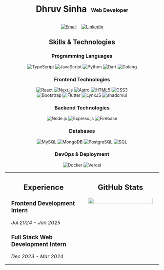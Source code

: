 <div align="center">
  <h1 style="display: inline-block;">Dhruv Sinha</h1>
  <h3 style="display: inline-block; margin-left: 10px;">Web Developer</h3>
  <br/>
  
  <p align="center">
    <a href="mailto:dhruv.sinha06@gmail.com"><img src="https://img.shields.io/badge/Email-dhruv.sinha06%40gmail.com-red?style=flat-square&logo=gmail&logoColor=white" alt="Email"></a>
    &nbsp;&nbsp;
    <a href="https://www.linkedin.com/in/dhruvsinha2003"><img src="https://img.shields.io/badge/LinkedIn-dhruvsinha2003-blue?style=flat-square&logo=linkedin&logoColor=white" alt="LinkedIn"></a>
  </p>
</div>

<div align="center">

## Skills & Technologies

### Programming Languages
![TypeScript](https://img.shields.io/badge/-TypeScript-3178C6?style=flat-square&logo=typescript&logoColor=white)
![JavaScript](https://img.shields.io/badge/-JavaScript-F7DF1E?style=flat-square&logo=javascript&logoColor=black)
![Python](https://img.shields.io/badge/-Python-3776AB?style=flat-square&logo=python&logoColor=white)
![Dart](https://img.shields.io/badge/-Dart-0175C2?style=flat-square&logo=dart&logoColor=white)
![Golang](https://img.shields.io/badge/Go-00ADD8?logo=go&logoColor=white&style=flat-square)

### Frontend Technologies
![React](https://img.shields.io/badge/-React-61DAFB?style=flat-square&logo=react&logoColor=black)
![Next.js](https://img.shields.io/badge/-Next.js-000000?style=flat-square&logo=next.js&logoColor=white)
![Astro](https://img.shields.io/badge/Astro-FF5D01?logo=astro&logoColor=white&style=flat-square)
![HTML5](https://img.shields.io/badge/-HTML5-E34F26?style=flat-square&logo=html5&logoColor=white)
![CSS3](https://img.shields.io/badge/-CSS3-1572B6?style=flat-square&logo=css3&logoColor=white)
<br/>
![Bootstrap](https://img.shields.io/badge/-Bootstrap-7952B3?style=flat-square&logo=bootstrap&logoColor=white)
![Flutter](https://img.shields.io/badge/-Flutter-02569B?style=flat-square&logo=flutter&logoColor=white)
![LynxJS](https://img.shields.io/badge/Lynx-000000?logo=lynx&logoColor=white&style=flat-square)
![shadcn/ui](https://img.shields.io/badge/shadcn/ui-000000?style=flat-square&logo=shadcnui&logoColor=white)

### Backend Technologies
![Node.js](https://img.shields.io/badge/-Node.js-339933?style=flat-square&logo=node.js&logoColor=white)
![Express.js](https://img.shields.io/badge/-Express.js-000000?style=flat-square&logo=express&logoColor=white)
![Firebase](https://img.shields.io/badge/-Firebase-FFCA28?style=flat-square&logo=firebase&logoColor=black)

### Databases
![MySQL](https://img.shields.io/badge/-MySQL-4479A1?style=flat-square&logo=mysql&logoColor=white)
![MongoDB](https://img.shields.io/badge/-MongoDB-47A248?style=flat-square&logo=mongodb&logoColor=white)
![PostgreSQL](https://img.shields.io/badge/-PostgreSQL-336791?style=flat-square&logo=postgresql&logoColor=white)
![SQL](https://img.shields.io/badge/-SQL-4479A1?style=flat-square&logo=amazon-dynamodb&logoColor=white)

### DevOps & Deployment
![Docker](https://img.shields.io/badge/-Docker-2496ED?style=flat-square&logo=docker&logoColor=white)
![Vercel](https://img.shields.io/badge/-Vercel-000000?style=flat-square&logo=vercel&logoColor=white)
<br/>

<table align="center" border="0" cellspacing="0" cellpadding="0">
  <tr>
    <td valign="top" width="50%" style="padding: 0 20px;">
      <h2 align="center">Experience</h2>
      <div align="left">
        <h3>Frontend Development Intern</h3>
        <p><em>Jul 2024 - Jan 2025</em></p>
        <h3>Full Stack Web Development Intern</h3>
        <p><em>Dec 2023 - Mar 2024</em></p>
      </div>
    </td>
    <td valign="top" width="50%" style="padding: 0 20px;">
      <h2 align="center">GitHub Stats</h2>
      <img width="100%" src="https://github-readme-stats.vercel.app/api/top-langs/?username=DhruvSinha2003&layout=compact&theme=github_dark&border_color=30363d" />
    </td>
  </tr>
</table>

</div>
